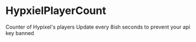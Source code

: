 # HypxielPlayerCount

Counter of Hypixel's players
Update every 8ish seconds to prevent your api key banned
